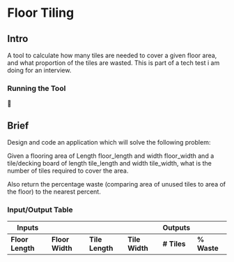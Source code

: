 # Floor Tiling

## Intro

A tool to calculate how many tiles are needed to cover a given floor area, and what proportion of the tiles are wasted. This is part of a tech test i am doing for an interview.

### Running the Tool
:construction:

## Brief


Design and code an application which will solve the following problem:

Given a flooring area of Length floor_length and width floor_width
and a tile/decking board of length tile_length and width tile_width,
what is the number of tiles required to cover the area.

Also return the percentage waste (comparing area of unused tiles to area of the floor) to the nearest percent.

### Input/Output Table

 Inputs | | | | Outputs | |
---|---|---|---|---|---
**Floor Length** | **Floor Width** | **Tile Length** | **Tile Width** | **\# Tiles** | **% Waste**
